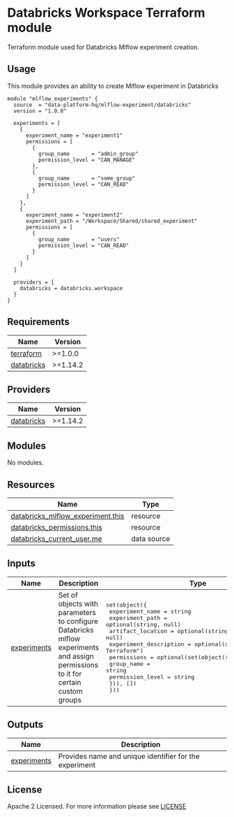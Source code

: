 # Databricks Workspace Terraform module
Terraform module used for Databricks Mlflow experiment creation.

## Usage
This module provides an ability to create Mlflow experiment in Databricks

```hcl
module "mlflow_experiments" {
  source  = "data-platform-hq/mlflow-experiment/databricks"
  version = "1.0.0"

  experiments = [
    {
      experiment_name = "experiment1"
      permissions = [
        {
          group_name       = "admin_group"
          permission_level = "CAN_MANAGE"
        },
        {
          group_name       = "some_group"
          permission_level = "CAN_READ"
        }
      ]
    },
    {
      experiment_name = "experiment2"
      experiment_path = "/Workspace/Shared/shared_experiment"
      permissions = [
        {
          group_name       = "users"
          permission_level = "CAN_READ"
        }
      ]
    }
  ]

  providers = {
    databricks = databricks.workspace
  }
}
```
<!-- BEGIN_TF_DOCS -->
## Requirements

| Name | Version |
|------|---------|
| <a name="requirement_terraform"></a> [terraform](#requirement\_terraform) | >=1.0.0 |
| <a name="requirement_databricks"></a> [databricks](#requirement\_databricks) | >=1.14.2 |

## Providers

| Name | Version |
|------|---------|
| <a name="provider_databricks"></a> [databricks](#provider\_databricks) | >=1.14.2 |

## Modules

No modules.

## Resources

| Name | Type |
|------|------|
| [databricks_mlflow_experiment.this](https://registry.terraform.io/providers/databricks/databricks/latest/docs/resources/mlflow_experiment) | resource |
| [databricks_permissions.this](https://registry.terraform.io/providers/databricks/databricks/latest/docs/resources/permissions) | resource |
| [databricks_current_user.me](https://registry.terraform.io/providers/databricks/databricks/latest/docs/data-sources/current_user) | data source |

## Inputs

| Name | Description | Type | Default | Required |
|------|-------------|------|---------|:--------:|
| <a name="input_experiments"></a> [experiments](#input\_experiments) | Set of objects with parameters to configure Databricks mlflow experiments and assign permissions to it for certain custom groups | <pre>set(object({<br>    experiment_name        = string<br>    experiment_path        = optional(string, null)<br>    artifact_location      = optional(string, null)<br>    experiment_description = optional(string, "Managed by Terraform")<br>    permissions = optional(set(object({<br>      group_name       = string<br>      permission_level = string<br>    })), [])<br>  }))</pre> | n/a | yes |

## Outputs

| Name | Description |
|------|-------------|
| <a name="output_experiments"></a> [experiments](#output\_experiments) | Provides name and unique identifier for the experiment |
<!-- END_TF_DOCS -->

## License

Apache 2 Licensed. For more information please see [LICENSE](https://github.com/data-platform-hq/terraform-databricks-mlflow-experiment/blob/main/LICENSE)
